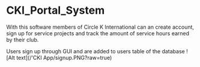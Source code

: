 # CKI_Portal_System
With this software members of Circle K International can an create account, sign up for service projects and track the amount of service hours earned by their club.

Users sign up through GUI and are added to users table of the database
![Alt text](/'CKI App/signup.PNG?raw=true)
